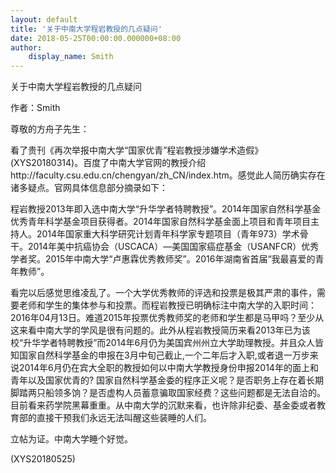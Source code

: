 ```yaml
---
layout: default
title: '关于中南大学程岩教授的几点疑问'
date: 2018-05-25T00:00:00.000000+08:00
author:
    display_name: Smith
---
```


关于中南大学程岩教授的几点疑问

作者：Smith

尊敬的方舟子先生：

看了贵刊《再次举报中南大学“国家优青”程岩教授涉嫌学术造假》(XYS20180314)。百度了中南大学官网的教授介绍http://faculty.csu.edu.cn/chengyan/zh_CN/index.htm。感觉此人简历确实存在诸多疑点。官网具体信息部分摘录如下：

程岩教授2013年即入选中南大学“升华学者特聘教授”。2014年国家自然科学基金优秀青年科学基金项目获得者。2014年国家自然科学基金面上项目和青年项目主持人。2014年国家重大科学研究计划青年科学家专题项目（青年973）学术骨干。2014年美中抗癌协会（USCACA）—美国国家癌症基金（USANFCR）优秀学者奖。2015年中南大学“卢惠霖优秀教师奖”。2016年湖南省首届“我最喜爱的青年教师”。

看完以后感觉思维凌乱了。一个大学优秀教师的评选和投票是极其严肃的事件，需要老师和学生的集体参与和投票。而程岩教授已明确标注中南大学的入职时间：2016年04月13日。难道2015年投票优秀教师奖的老师和学生都是马甲吗？至少从这来看中南大学的学风是很有问题的。此外从程岩教授简历来看2013年已为该校“升华学者特聘教授”而2014年6月仍为美国宾州州立大学助理教授。并且众人皆知国家自然科学基金的申报在3月中旬己截止,一个二年后才入职,或者退一万步来说2014年6月仍在宾大全职的教授如何以中南大学教授身份申报2014年的面上和青年以及国家优青的? 国家自然科学基金委的程序正义呢？是否职务上存在着长期脚踏两只船领多饷？是否虚构人员蓄意骗取国家经费？这些问题都是无法自洽的。目前看来药学院黑幕重重。从中南大学的沉默来看，也许除非纪委、基金委或者教育部的直接干预我们永远无法叫醒这些装睡的人们。

立帖为证。中南大学睡个好觉。

(XYS20180525)


